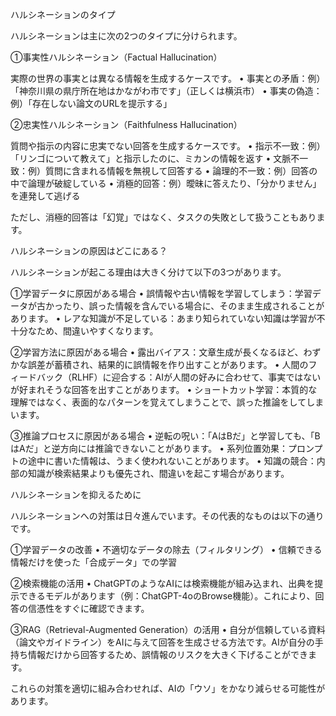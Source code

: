 ハルシネーションのタイプ

ハルシネーションは主に次の2つのタイプに分けられます。

①事実性ハルシネーション（Factual Hallucination）

実際の世界の事実とは異なる情報を生成するケースです。
	•	事実との矛盾：例）「神奈川県の県庁所在地はかながわ市です」（正しくは横浜市）
	•	事実の偽造：例）「存在しない論文のURLを提示する」

②忠実性ハルシネーション（Faithfulness Hallucination）

質問や指示の内容に忠実でない回答を生成するケースです。
	•	指示不一致：例）「リンゴについて教えて」と指示したのに、ミカンの情報を返す
	•	文脈不一致：例）質問に含まれる情報を無視して回答する
	•	論理的不一致：例）回答の中で論理が破綻している
	•	消極的回答：例）曖昧に答えたり、「分かりません」を連発して逃げる

ただし、消極的回答は「幻覚」ではなく、タスクの失敗として扱うこともあります。

ハルシネーションの原因はどこにある？

ハルシネーションが起こる理由は大きく分けて以下の3つがあります。

①学習データに原因がある場合
	•	誤情報や古い情報を学習してしまう：学習データが古かったり、誤った情報を含んでいる場合に、そのまま生成されることがあります。
	•	レアな知識が不足している：あまり知られていない知識は学習が不十分なため、間違いやすくなります。

②学習方法に原因がある場合
	•	露出バイアス：文章生成が長くなるほど、わずかな誤差が蓄積され、結果的に誤情報を作り出すことがあります。
	•	人間のフィードバック（RLHF）に迎合する：AIが人間の好みに合わせて、事実ではないが好まれそうな回答を出すことがあります。
	•	ショートカット学習：本質的な理解ではなく、表面的なパターンを覚えてしまうことで、誤った推論をしてしまいます。

③推論プロセスに原因がある場合
	•	逆転の呪い：「AはBだ」と学習しても、「BはAだ」と逆方向には推論できないことがあります。
	•	系列位置効果：プロンプトの途中に書いた情報は、うまく使われないことがあります。
	•	知識の競合：内部の知識が検索結果よりも優先され、間違いを起こす場合があります。

ハルシネーションを抑えるために

ハルシネーションへの対策は日々進んでいます。その代表的なものは以下の通りです。

①学習データの改善
	•	不適切なデータの除去（フィルタリング）
	•	信頼できる情報だけを使った「合成データ」での学習

②検索機能の活用
	•	ChatGPTのようなAIには検索機能が組み込まれ、出典を提示できるモデルがあります（例：ChatGPT-4oのBrowse機能）。これにより、回答の信憑性をすぐに確認できます。

③RAG（Retrieval-Augmented Generation）の活用
	•	自分が信頼している資料（論文やガイドライン）をAIに与えて回答を生成させる方法です。AIが自分の手持ち情報だけから回答するため、誤情報のリスクを大きく下げることができます。

これらの対策を適切に組み合わせれば、AIの「ウソ」をかなり減らせる可能性があります。
